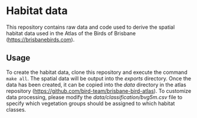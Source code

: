 # Habitat data

This repository contains raw data and code used to derive the spatial habitat data used in the Atlas of the Birds of Brisbane (https://brisbanebirds.com).

## Usage

To create the habitat data, clone this repository and execute the command `make all`. The spatial data will be output into the _exports_ directory. Once the data has been created, it can be copied into the _data_ directory in the atlas repository (https://github.com/bird-team/brisbane-bird-atlas). To customize data processing, please modify the _data/classification/bvg5m.csv_ file to specify which vegetation groups should be assigned to which habitat classes.
